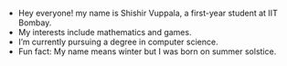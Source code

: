 - Hey everyone! my name is Shishir Vuppala, a first-year student at IIT Bombay.
- My interests include mathematics and games.
- I’m currently pursuing a degree in computer science.
- Fun fact: My name means winter but I was born on summer solstice.

<!---
shishirvuppala/shishirvuppala is a ✨ special ✨ repository because its `README.md` (this file) appears on your GitHub profile.
You can click the Preview link to take a look at your changes.
--->
